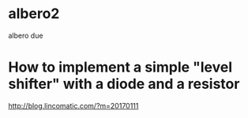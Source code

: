 # albero2
albero due

# How to implement a simple "level shifter" with a diode and a resistor
http://blog.lincomatic.com/?m=20170111
